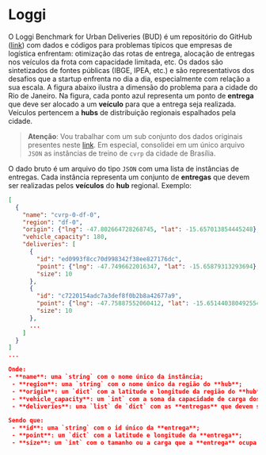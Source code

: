# Loggi
O Loggi Benchmark for Urban Deliveries (BUD) é um repositório do GitHub ([link](https://github.com/loggi/loggibud)) com dados e códigos para problemas típicos que empresas de logística enfrentam: otimização das rotas de entrega, alocação de entregas nos veículos da frota com capacidade limitada, etc. Os dados são sintetizados de fontes públicas (IBGE, IPEA, etc.) e são representativos dos desafios que a startup enfrenta no dia a dia, especialmente com relação a sua escala.
A figura abaixo ilustra a dimensão do problema para a cidade do Rio de Janeiro. Na figura, cada ponto azul representa um ponto de **entrega** que deve ser alocado a um **veículo** para que a entrega seja realizada. Veículos pertencem a **hubs** de distribuição regionais espalhados pela cidade.

> **Atenção**: Vou trabalhar com um sub conjunto dos dados originais presentes neste [link](https://github.com/loggi/loggibud/blob/master/docs/quickstart.md). Em especial, consolidei em um único arquivo `JSON` as instâncias de treino de `cvrp` da cidade de Brasília.

O dado bruto é um arquivo do tipo `JSON` com uma lista de instâncias de entregas. Cada instância representa um conjunto de **entregas** que devem ser realizadas pelos **veículos** do **hub** regional. Exemplo:
```json
[
  {
    "name": "cvrp-0-df-0",
    "region": "df-0",
    "origin": {"lng": -47.802664728268745, "lat": -15.657013854445248},
    "vehicle_capacity": 180,
    "deliveries": [
      {
        "id": "ed0993f8cc70d998342f38ee827176dc",
        "point": {"lng": -47.7496622016347, "lat": -15.65879313293694},
        "size": 10
      },
      {
        "id": "c7220154adc7a3def8f0b2b8a42677a9",
        "point": {"lng": -47.75887552060412, "lat": -15.651440380492554},
        "size": 10
      },
      ...
    ]
  }
]
...

Onde:
- **name**: uma `string` com o nome único da instância;
 - **region**: uma `string` com o nome único da região do **hub**;
 - **origin**: um `dict` com a latitude e longitude da região do **hub**;
 - **vehicle_capacity**: um `int` com a soma da capacidade de carga dos **veículos** do **hub**;
 - **deliveries**: uma `list` de `dict` com as **entregas** que devem ser realizadas.

Sendo que:
 - **id**: uma `string` com o id único da **entrega**;
 - **point**: um `dict` com a latitude e longitude da **entrega**;
 - **size**: um `int` com o tamanho ou a carga que a **entrega** ocupa no **veículo**.



